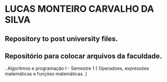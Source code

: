 # LUCAS MONTEIRO CARVALHO DA SILVA
Repository to post university files.
-
Repositório para colocar arquivos da faculdade.
-
. Algoritmos e programação I - Semestre 1
    {
        Operadoes, expressões matemáticas e funções matemáticas.
    }